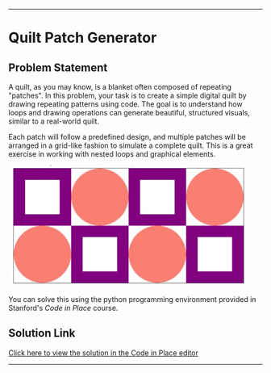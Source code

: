 
---

# Quilt Patch Generator

## Problem Statement

A quilt, as you may know, is a blanket often composed of repeating "patches". In this problem, your task is to create a simple digital quilt by drawing repeating patterns using code. The goal is to understand how loops and drawing operations can generate beautiful, structured visuals, similar to a real-world quilt.

Each patch will follow a predefined design, and multiple patches will be arranged in a grid-like fashion to simulate a complete quilt. This is a great exercise in working with nested loops and graphical elements.



![Sample Result](result.jpeg)




You can solve this using the python programming environment provided in Stanford's *Code in Place* course.

##  Solution Link

[Click here to view the solution in the Code in Place editor](https://codeinplace.stanford.edu/cip5/share/xiATXGo2VaO52V8Cg6BG)

---
